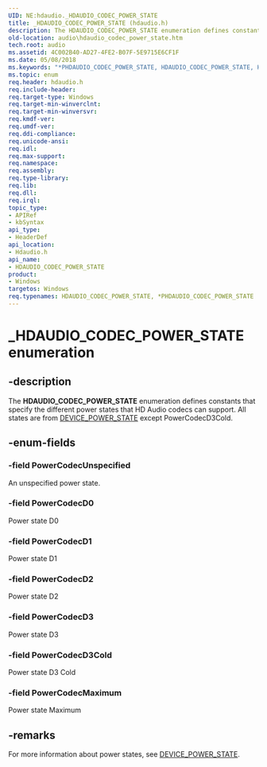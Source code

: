 ```yaml
---
UID: NE:hdaudio._HDAUDIO_CODEC_POWER_STATE
title: _HDAUDIO_CODEC_POWER_STATE (hdaudio.h)
description: The HDAUDIO_CODEC_POWER_STATE enumeration defines constants that specify the different power states that HD Audio codecs can support. All states are from DEVICE_POWER_STATE except PowerCodecD3Cold.
old-location: audio\hdaudio_codec_power_state.htm
tech.root: audio
ms.assetid: 4C002B40-AD27-4FE2-B07F-5E9715E6CF1F
ms.date: 05/08/2018
ms.keywords: "*PHDAUDIO_CODEC_POWER_STATE, HDAUDIO_CODEC_POWER_STATE, HDAUDIO_CODEC_POWER_STATE enumeration [Audio Devices], PHDAUDIO_CODEC_POWER_STATE, PHDAUDIO_CODEC_POWER_STATE enumeration pointer [Audio Devices], PowerCodecD0, PowerCodecD1, PowerCodecD2, PowerCodecD3, PowerCodecD3Cold, PowerCodecMaximum, PowerCodecUnspecified, _HDAUDIO_CODEC_POWER_STATE, audio.hdaudio_codec_power_state, hdaudio/HDAUDIO_CODEC_POWER_STATE, hdaudio/PHDAUDIO_CODEC_POWER_STATE, hdaudio/PowerCodecD0, hdaudio/PowerCodecD1, hdaudio/PowerCodecD2, hdaudio/PowerCodecD3, hdaudio/PowerCodecD3Cold, hdaudio/PowerCodecMaximum, hdaudio/PowerCodecUnspecified"
ms.topic: enum
req.header: hdaudio.h
req.include-header: 
req.target-type: Windows
req.target-min-winverclnt: 
req.target-min-winversvr: 
req.kmdf-ver: 
req.umdf-ver: 
req.ddi-compliance: 
req.unicode-ansi: 
req.idl: 
req.max-support: 
req.namespace: 
req.assembly: 
req.type-library: 
req.lib: 
req.dll: 
req.irql: 
topic_type:
- APIRef
- kbSyntax
api_type:
- HeaderDef
api_location:
- Hdaudio.h
api_name:
- HDAUDIO_CODEC_POWER_STATE
product:
- Windows
targetos: Windows
req.typenames: HDAUDIO_CODEC_POWER_STATE, *PHDAUDIO_CODEC_POWER_STATE
---
```


# _HDAUDIO_CODEC_POWER_STATE enumeration


## -description


The <b>HDAUDIO_CODEC_POWER_STATE</b> enumeration defines constants that specify the different power states that HD Audio codecs can support.  All states
are from <a href="https://msdn.microsoft.com/library/windows/hardware/ff554628">DEVICE_POWER_STATE</a> except PowerCodecD3Cold.



## -enum-fields




### -field PowerCodecUnspecified

An unspecified power state.


### -field PowerCodecD0

Power state D0


### -field PowerCodecD1

Power state D1


### -field PowerCodecD2

Power state D2


### -field PowerCodecD3

Power state D3


### -field PowerCodecD3Cold

Power state D3 Cold


### -field PowerCodecMaximum

Power state Maximum


## -remarks



For more information about power states, see <a href="https://msdn.microsoft.com/library/windows/hardware/ff554628">DEVICE_POWER_STATE</a>.



